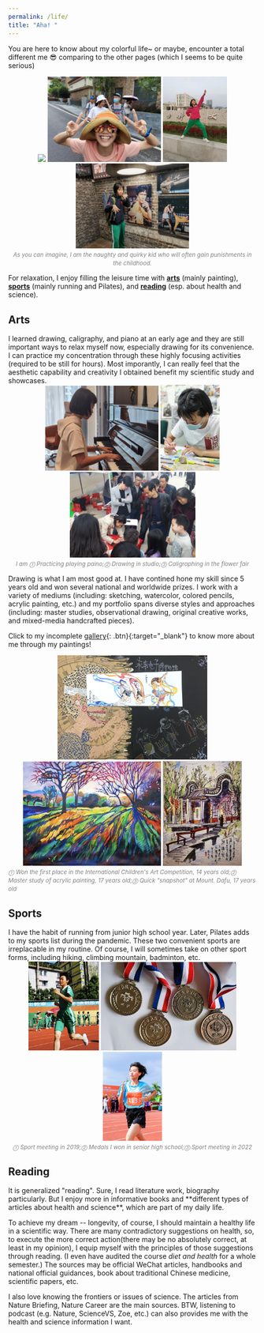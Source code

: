 ```yaml
---
permalink: /life/
title: "Aha! "
---
```

You are here to know about my colorful life~ or maybe, encounter a total different me :sunglasses: comparing to the other pages (which I seems to be quite serious)
<center>
    <img src="/images/life/quirky2.JPG" width=130/>  
    <img src="/images/life/traveling_2020.JPG" width=230/> 
    <img src="/images/life/quirky4.JPG" width=130/> 
    <img src="/images/life/quirky3.JPG" width=230/> 
</center>
<center><font color=grey><small><i>As you can imagine, I am the naughty and quirky kid who will often gain punishments in the childhood.</i></small></font></center>

For relaxation, I enjoy filling the leisure time with [**arts**](#3) (mainly painting), [**sports**](#2) (mainly running and Pilates), and [**reading**](#1) (esp. about health and science).
<h2 id="3">Arts</h2>
I learned drawing, caligraphy, and piano at an early age and they are still important ways to relax myself now, especially drawing for its convenience. I can practice my concentration through these highly focusing activities (required to be still for hours). Most imporantly, I can really feel that the aesthetic capability and creativity I obtained benefit my scientific study and showcases.
<center>
    <img src="/images/life/piano.JPG" width=230/> 
    <img src="/images/life/drawing_2022.JPG" width=120/>  
    <img src="/images/life/caligraphy.JPG" width=255/> 
</center>
<center><font color=grey><small><i>I am ⓵ Practicing playing paino;⓶ Drawing in studio;⓷ Caligraphing in the flower fair</i></small></font></center>

Drawing is what I am most good at. I have contined hone my skill since 5 years old and won several national and worldwide prizes. I work with a variety of mediums (including: sketching, watercolor, colored pencils, acrylic painting, etc.) and my portfolio spans diverse styles and approaches (including: master studies, observational drawing, original creative works, and mixed-media handcrafted pieces). 

Click to my incomplete [gallery](/gallery){: .btn}{:target="_blank"} to know more about me through my paintings!

<center>
    <img src="/images/life/painting_futuremuseum2018.jpg" width=304/> 
    <img src="/images/life/painting_2021binxi.jpg" width=280/>  
    <img src="/images/life/painting_2021dafu.jpg" width=160/> 
</center>
<font color=grey><small><i>⓵ Won the first place in the International Children's Art Competition, 14 years old;⓶ Master study of acrylic painting, 17 years old;⓷ Quick "snapshot" at Mount. Dafu, 17 years old</i></small></font>

<h2 id="2">Sports</h2>
I have the habit of running from junior high school year. Later, Pilates adds to my sports list during the pandemic. These two convenient sports are irreplacable in my routine. Of course, I will sometimes take on other sport forms, including hiking, climbing mountain, badminton, etc.
<center>
    <img src="/images/life/running_2019.jpg" width=143/>  
    <img src="/images/life/medals.jpg" width=275/> 
    <img src="/images/life/running_2022.JPG" width=120/> 
</center>
<center><font color=grey><small><i>⓵ Sport meeting in 2019;⓶ Medals I won in senior high school;⓷ Sport meeting in 2022</i></small></font></center>

<h2 id="1">Reading</h2>
It is generalized "reading". Sure, I read literature work, biography particularly. But I enjoy more in informative books and **different types of articles about health and science**, which are part of my daily life.

To achieve my dream -- longevity, of course, I should maintain a healthy life in a scientific way. There are many contradictory suggestions on health, so, to execute the more correct action(there may be no absolutely correct, at least in my opinion), I equip myself with the principles of those suggestions through reading. (I even have audited the course *diet and health* for a whole semester.) The sources may be official WeChat articles, handbooks and national official guidances, book about traditional Chinese medicine, scientific papers, etc.

I also love knowing the frontiers or issues of science. The articles from Nature Briefing, Nature Career are the main sources. BTW, listening to podcast (e.g. Nature, ScienceVS, Zoe, etc.) can also provides me with the health and science information I want.